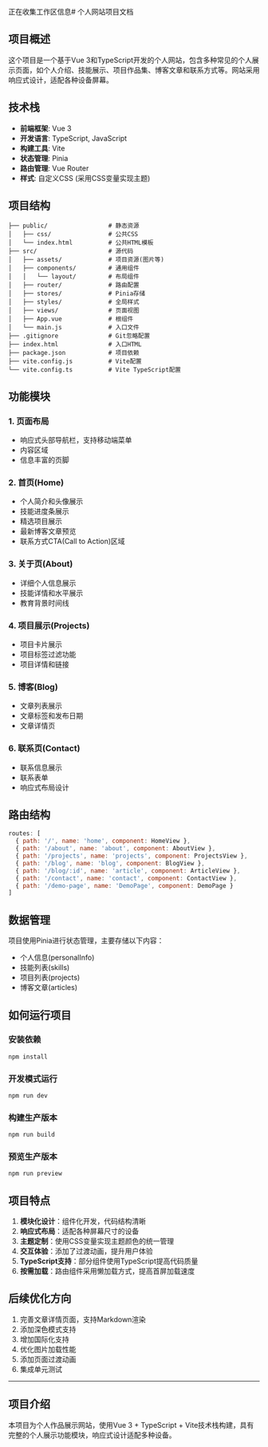 正在收集工作区信息# 个人网站项目文档

## 项目概述

这个项目是一个基于Vue 3和TypeScript开发的个人网站，包含多种常见的个人展示页面，如个人介绍、技能展示、项目作品集、博客文章和联系方式等。网站采用响应式设计，适配各种设备屏幕。

## 技术栈

- **前端框架**: Vue 3
- **开发语言**: TypeScript, JavaScript
- **构建工具**: Vite
- **状态管理**: Pinia
- **路由管理**: Vue Router
- **样式**: 自定义CSS (采用CSS变量实现主题)

## 项目结构

```
├── public/                 # 静态资源
│   ├── css/                # 公共CSS
│   └── index.html          # 公共HTML模板
├── src/                    # 源代码
│   ├── assets/             # 项目资源(图片等)
│   ├── components/         # 通用组件
│   │   └── layout/         # 布局组件
│   ├── router/             # 路由配置
│   ├── stores/             # Pinia存储
│   ├── styles/             # 全局样式
│   ├── views/              # 页面视图
│   ├── App.vue             # 根组件
│   └── main.js             # 入口文件
├── .gitignore              # Git忽略配置
├── index.html              # 入口HTML
├── package.json            # 项目依赖
├── vite.config.js          # Vite配置
└── vite.config.ts          # Vite TypeScript配置
```

## 功能模块

### 1. 页面布局

- 响应式头部导航栏，支持移动端菜单
- 内容区域
- 信息丰富的页脚

### 2. 首页(Home)

- 个人简介和头像展示
- 技能进度条展示
- 精选项目展示
- 最新博客文章预览
- 联系方式CTA(Call to Action)区域

### 3. 关于页(About)

- 详细个人信息展示
- 技能详情和水平展示
- 教育背景时间线

### 4. 项目展示(Projects)

- 项目卡片展示
- 项目标签过滤功能
- 项目详情和链接

### 5. 博客(Blog)

- 文章列表展示
- 文章标签和发布日期
- 文章详情页

### 6. 联系页(Contact)

- 联系信息展示
- 联系表单
- 响应式布局设计

## 路由结构

```javascript
routes: [
  { path: '/', name: 'home', component: HomeView },
  { path: '/about', name: 'about', component: AboutView },
  { path: '/projects', name: 'projects', component: ProjectsView },
  { path: '/blog', name: 'blog', component: BlogView },
  { path: '/blog/:id', name: 'article', component: ArticleView },
  { path: '/contact', name: 'contact', component: ContactView },
  { path: '/demo-page', name: 'DemoPage', component: DemoPage }
]
```

## 数据管理

项目使用Pinia进行状态管理，主要存储以下内容：

- 个人信息(personalInfo)
- 技能列表(skills)
- 项目列表(projects)
- 博客文章(articles)

## 如何运行项目

### 安装依赖

```bash
npm install
```

### 开发模式运行

```bash
npm run dev
```

### 构建生产版本

```bash
npm run build
```

### 预览生产版本

```bash
npm run preview
```

## 项目特点

1. **模块化设计**：组件化开发，代码结构清晰
2. **响应式布局**：适配各种屏幕尺寸的设备
3. **主题定制**：使用CSS变量实现主题颜色的统一管理
4. **交互体验**：添加了过渡动画，提升用户体验
5. **TypeScript支持**：部分组件使用TypeScript提高代码质量
6. **按需加载**：路由组件采用懒加载方式，提高首屏加载速度

## 后续优化方向

1. 完善文章详情页面，支持Markdown渲染
2. 添加深色模式支持
3. 增加国际化支持
4. 优化图片加载性能
5. 添加页面过渡动画
6. 集成单元测试

---

## 项目介绍

本项目为个人作品展示网站，使用Vue 3 + TypeScript + Vite技术栈构建，具有完整的个人展示功能模块，响应式设计适配多种设备。
    